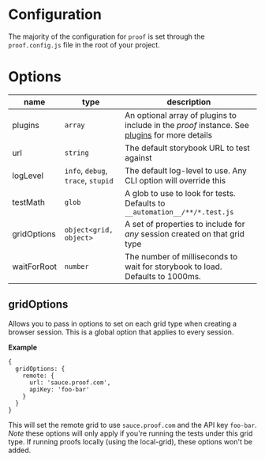 # Configuration

The majority of the configuration for `proof` is set through the `proof.config.js` file in the root of your project.

# Options

|     name     |   type   |                                       description                                        | 
| ------------ | -------- | ---------------------------------------------------------------------------------------- | 
| plugins      | `array`  | An optional array of plugins to include in the *proof* instance. See [plugins](https://intuit.github.io/proof/#/./plugins/README) for more details |                                                 |
| url          | `string` | The default storybook URL to test against | 
| logLevel     | `info`, `debug`, `trace`, `stupid` | The default log-level to use. Any CLI option will override this | 
| testMath     | `glob`   | A glob to use to look for tests. Defaults to `__automation__/**/*.test.js` | 
| gridOptions  | `object<grid, object>` | A set of properties to include for *any* session created on that grid type | 
| waitForRoot  | `number` | The number of milliseconds to wait for storybook to load. Defaults to 1000ms. | 


## gridOptions

Allows you to pass in options to set on each grid type when creating a browser session. This is a global option that applies to every session.

**Example**

```
{
  gridOptions: {
    remote: {
      url: 'sauce.proof.com',
      apiKey: 'foo-bar'
    }
  }
}
```

This will set the remote grid to use `sauce.proof.com` and the API key `foo-bar`. *Note* these options will only apply if you're running the tests under this grid type. If running proofs locally (using the local-grid), these options won't be added.
